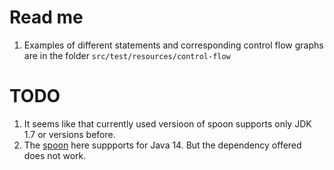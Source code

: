 # Read me
1. Examples of different statements and corresponding control flow graphs 
are in the folder `src/test/resources/control-flow`

# TODO
1. It seems like that currently used versioon of spoon supports only JDK 1.7 or versions before.
2. The [spoon](https://github.com/INRIA/spoon/tree/master/spoon-control-flow) here suppports for Java 14. 
But the dependency offered does not work.